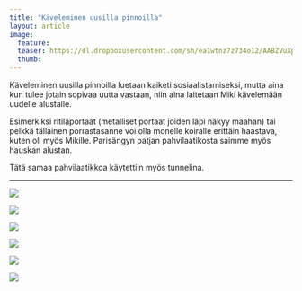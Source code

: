 ```yaml
---
title: "Käveleminen uusilla pinnoilla"
layout: article
image:
  feature:
  teaser: https://dl.dropboxusercontent.com/sh/ea1wtnz7z734o12/AABZVuXpWCHVzqnsLPVrBHWxa/aktivointi/kaveleminen-uusilla-pinnoilla/IMG29607-245px.jpg
  thumb:
---
```


Käveleminen uusilla pinnoilla luetaan kaiketi sosiaalistamiseksi, mutta aina kun tulee jotain sopivaa uutta vastaan, niin aina laitetaan Miki kävelemään uudelle alustalle.

Esimerkiksi ritiläportaat (metalliset portaat joiden läpi näkyy maahan) tai pelkkä tällainen porrastasanne voi olla monelle koiralle erittäin haastava, kuten oli myös Mikille. Parisängyn patjan pahvilaatikosta saimme myös hauskan alustan.

Tätä samaa pahvilaatikkoa käytettiin myös tunnelina.

---

[![](https://dl.dropboxusercontent.com/sh/ea1wtnz7z734o12/AADxrObUSelcm5YAR1YtzuGga/aktivointi/kaveleminen-uusilla-pinnoilla/IMG29605_2-800px.jpg)](https://dl.dropboxusercontent.com/sh/ea1wtnz7z734o12/AAB-zP_R9hiP6cTwbzCRmA_la/aktivointi/kaveleminen-uusilla-pinnoilla/IMG29605_2.jpg)

[![](https://dl.dropboxusercontent.com/sh/ea1wtnz7z734o12/AACvlErR9ZY84StRxTvJ8rfya/aktivointi/kaveleminen-uusilla-pinnoilla/IMG29601_2-800px.jpg)](https://dl.dropboxusercontent.com/sh/ea1wtnz7z734o12/AABFUF4repjCwKH6eH_BQTbaa/aktivointi/kaveleminen-uusilla-pinnoilla/IMG29601_2.jpg)

[![](https://dl.dropboxusercontent.com/sh/ea1wtnz7z734o12/AABV8Qk54QN3am92jf7U5o9Sa/aktivointi/kaveleminen-uusilla-pinnoilla/IMG29607_2-800px.jpg)](https://dl.dropboxusercontent.com/sh/ea1wtnz7z734o12/AAASE8CKJNNkBhkfUWBLDhhsa/aktivointi/kaveleminen-uusilla-pinnoilla/IMG29607_2.jpg)

[![](https://dl.dropboxusercontent.com/sh/ea1wtnz7z734o12/AABoxyfKvHrMCBGhFp2sCRZ4a/temput/1/IMG29506_2-800px.jpg)](https://dl.dropboxusercontent.com/sh/ea1wtnz7z734o12/AAA8OnPGVk6yyMip4y4bRqE2a/temput/1/IMG29506_2.jpg)

[![](https://dl.dropboxusercontent.com/sh/ea1wtnz7z734o12/AADC1td8ArqWxTFWIUdLVop3a/aktivointi/kaveleminen-uusilla-pinnoilla/DSC32295-800px.jpg)](https://dl.dropboxusercontent.com/sh/ea1wtnz7z734o12/AAD-8fhwFgCgtF7xwQTWgrAva/aktivointi/kaveleminen-uusilla-pinnoilla/DSC32295.jpg)

[![](https://dl.dropboxusercontent.com/sh/ea1wtnz7z734o12/AADvlftgMUjJfq9bHyIqaaVPa/aktivointi/kaveleminen-uusilla-pinnoilla/DSC38680-800px.jpg)](https://dl.dropboxusercontent.com/sh/ea1wtnz7z734o12/AACkoAucd31xPUabxh9mG-tra/aktivointi/kaveleminen-uusilla-pinnoilla/DSC38680.jpg)
